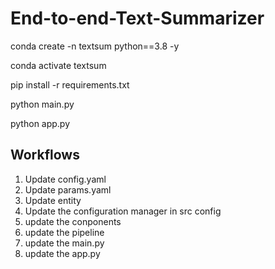 # End-to-end-Text-Summarizer

conda create -n textsum python==3.8 -y

conda activate textsum

pip install -r requirements.txt

python main.py

python app.py

## Workflows

1. Update config.yaml
2. Update params.yaml
3. Update entity
4. Update the configuration manager in src config
5. update the conponents
6. update the pipeline
7. update the main.py
8. update the app.py
